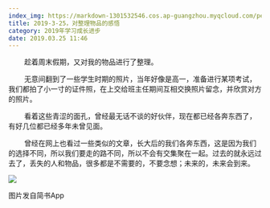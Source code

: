 ```yaml
---
index_img: https://markdown-1301532546.cos.ap-guangzhou.myqcloud.com/peipei_blog/20210921144012.jpeg
title: 2019-3-25，对整理物品的感悟
category: 2019年学习成长进步
date: 2019.03.25 11:46
---
```


        趁着周末假期，又对我的物品进行了整理。  

        无意间翻到了一些学生时期的照片，当年好像是高一，准备进行某项考试，我们都拍了小一寸的证件照，在上交给班主任期间互相交换照片留念，并欣赏对方的照片。

        看着这些青涩的面孔，曾经最无话不谈的好伙伴，现在都已经各奔东西了，有好几位都已经多年未曾见面。

        曾经在网上也看过一些类似的文章，长大后的我们各奔东西，这是因为我们的选择不同，所以我们要走的路不同，所以不会有交集聚在一起。过去的就永远过去了，丢失的人和物品，很多都是不需要的，不要念想；未来的，未来会到来。

![](https://markdown-1301532546.cos.ap-guangzhou.myqcloud.com/peipei_blog/20210921144012.jpeg)  

图片发自简书App